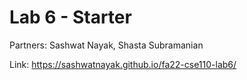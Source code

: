 # Lab 6 - Starter

Partners: Sashwat Nayak, Shasta Subramanian

Link: https://sashwatnayak.github.io/fa22-cse110-lab6/
